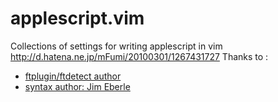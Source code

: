 # applescript.vim

Collections of settings for writing applescript in vim
http://d.hatena.ne.jp/mFumi/20100301/1267431727
Thanks to :
  - [ftplugin/ftdetect author](http://d.hatena.ne.jp/mFumi/20100301/1267431727)
  - [syntax author: Jim Eberle](http://www.fastnlight.com/syntax/applescript.vim)
